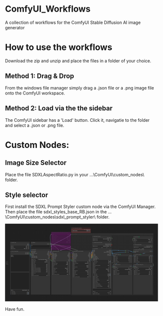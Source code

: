 # ComfyUI_Workflows
A collection of workflows for the ComfyUI Stable Diffusion AI image generator
# How to use the workflows
Download the zip and unzip and place the files in a folder of your choice.
## Method 1: Drag & Drop
From the windows file manager simply drag a .json file or a .png image file onto the ComfyUI workspace.
## Method 2: Load via the the sidebar
The ComfyUI sidebar has a 'Load' button. Click it, navigatie to the folder and select a .json or .png file.
# Custom Nodes:
## Image Size Selector
Place the file SDXLAspectRatio.py in your …\ComfyUI\custom_nodes\ folder.
## Style selector
First install the SDXL Prompt Styler custom node via the ComfyUI Manager.
Then place the file sdxl_styles_base_RB.json in the …\ComfyUI\custom_nodes\sdxl_prompt_styler\ folder.

![Default Turbo Workflow](https://github.com/RudyB24/ComfyUI_Workflows/blob/main/Default_Turbo_Workflow.png)

Have fun.
